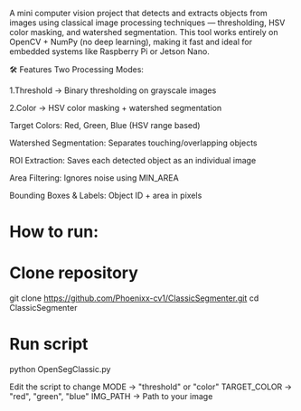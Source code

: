 A mini computer vision project that detects and extracts objects from images using classical image processing techniques — thresholding, HSV color masking, and watershed segmentation.
This tool works entirely on OpenCV + NumPy (no deep learning), making it fast and ideal for embedded systems like Raspberry Pi or Jetson Nano.

🛠 Features
Two Processing Modes:

1.Threshold → Binary thresholding on grayscale images

2.Color → HSV color masking + watershed segmentation

Target Colors: Red, Green, Blue (HSV range based)

Watershed Segmentation: Separates touching/overlapping objects

ROI Extraction: Saves each detected object as an individual image

Area Filtering: Ignores noise using MIN_AREA

Bounding Boxes & Labels: Object ID + area in pixels



# How to run:

# Clone repository
git clone https://github.com/Phoenixx-cv1/ClassicSegmenter.git
cd ClassicSegmenter

# Run script
python OpenSegClassic.py

Edit the script to change MODE → "threshold" or "color"
TARGET_COLOR → "red", "green", "blue"
IMG_PATH → Path to your image
